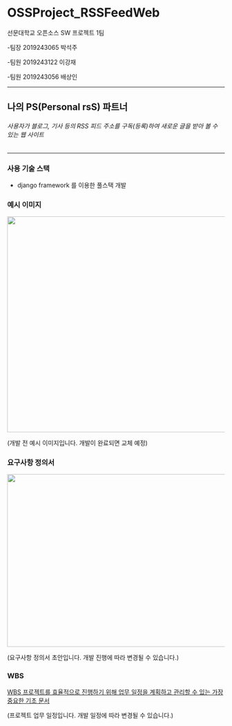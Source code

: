 # OSSProject_RSSFeedWeb
선문대학교 오픈소스 SW 프로젝트 1팀


-팀장 2019243065 박석주

-팀원 2019243122 이강재

-팀원 2019243056 배상인

---

## 나의 PS(Personal rsS) 파트너


###### 사용자가 블로그, 기사 등의 RSS 피드 주소를 구독(등록)하여 새로운 글을 받아 볼 수 있는 웹 사이트
---

### 사용 기술 스택

- django framework 를 이용한 풀스택 개발


### 예시 이미지

<img src="https://github.com/WAME-LEL/OSSProject_RSSFeedWeb/assets/56767018/c34029a1-279a-4450-bbd1-79bf4d9428fd"  width="700" height="500">

(개발 전 예시 이미지입니다. 개발이 완료되면 교체 예정)

### 요구사항 정의서

<img src="https://github.com/WAME-LEL/OSSProject_RSSFeedWeb/assets/56767018/3592389b-64f3-4a67-a230-8765fde69749"  width="700" height="400">

(요구사항 정의서 초안입니다. 개발 진행에 따라 변경될 수 있습니다.)

### WBS
[WBS 프로젝트를 효율적으로 진행하기 위해 업무 일정을 계획하고 관리할 수
있는 가장 중요한 기초 문서](https://docs.google.com/spreadsheets/d/1d2JO0KBQE9fXQ51-dqd_syQR3cCEJ8yWXrftlQvSgs8/edit#gid=0)

(프로젝트 업무 일정입니다. 개발 일정에 따라 변경될 수 있습니다.)
